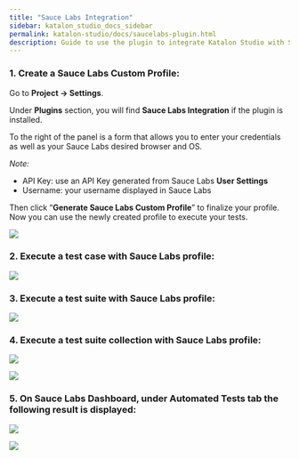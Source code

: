 ```yaml
---
title: "Sauce Labs Integration" 
sidebar: katalon_studio_docs_sidebar
permalink: katalon-studio/docs/saucelabs-plugin.html 
description: Guide to use the plugin to integrate Katalon Studio with Sauce Labs.
---
```

### 1. Create a Sauce Labs Custom Profile:

Go to **Project -> Settings**. 

Under **Plugins** section, you will find **Sauce Labs Integration** if the plugin is installed. 

To the right of the panel is a form that allows you to enter your credentials as well as your Sauce Labs desired browser and OS.

*Note:*
* API Key: use an API Key generated from Sauce Labs **User Settings**
* Username: your username displayed in Sauce Labs

Then click “**Generate Sauce Labs Custom Profile**” to finalize your profile. Now you can use the newly created profile to execute your tests.

![](../../images/katalon-studio/docs/saucelabs-plugin/1-setting.png)

### 2. Execute a test case with Sauce Labs profile:

![](../../images/katalon-studio/docs/saucelabs-plugin/2-execute-test-case.png)

### 3. Execute a test suite with Sauce Labs profile:

![](../../images/katalon-studio/docs/saucelabs-plugin/3-execute-test-suite.png)

### 4. Execute a test suite collection with Sauce Labs profile:

![](../../images/katalon-studio/docs/saucelabs-plugin/4-execute-test-suite.png)

![](../../images/katalon-studio/docs/saucelabs-plugin/5-environment.png)


### 5. On Sauce Labs Dashboard, under Automated Tests tab the following result is displayed:

![](../../images/katalon-studio/docs/saucelabs-plugin/6-result.png)

![](../../images/katalon-studio/docs/saucelabs-plugin/7-result.png)
